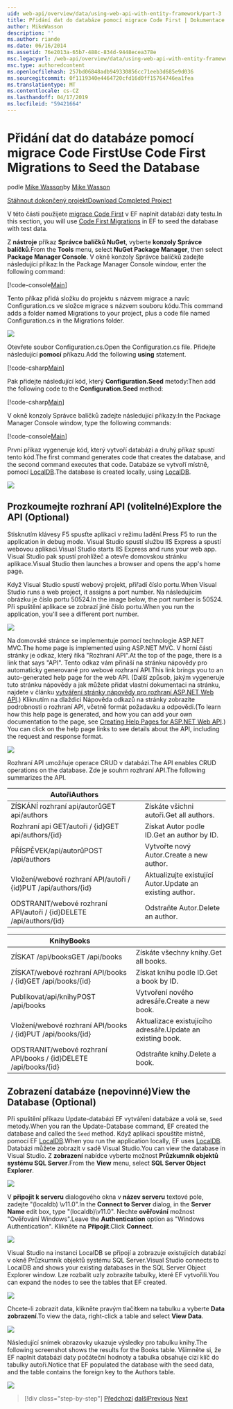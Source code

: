 ```yaml
---
uid: web-api/overview/data/using-web-api-with-entity-framework/part-3
title: Přidání dat do databáze pomocí migrace Code First | Dokumentace Microsoftu
author: MikeWasson
description: ''
ms.author: riande
ms.date: 06/16/2014
ms.assetid: 76e2013a-65b7-488c-834d-9448ecea378e
msc.legacyurl: /web-api/overview/data/using-web-api-with-entity-framework/part-3
msc.type: authoredcontent
ms.openlocfilehash: 257bd06848adb949330856cc71eeb3d685e9d036
ms.sourcegitcommit: 0f1119340e4464720cfd16d0ff15764746ea1fea
ms.translationtype: MT
ms.contentlocale: cs-CZ
ms.lasthandoff: 04/17/2019
ms.locfileid: "59421664"
---
```

# <a name="use-code-first-migrations-to-seed-the-database"></a><span data-ttu-id="718bf-102">Přidání dat do databáze pomocí migrace Code First</span><span class="sxs-lookup"><span data-stu-id="718bf-102">Use Code First Migrations to Seed the Database</span></span>

<span data-ttu-id="718bf-103">podle [Mike Wasson](https://github.com/MikeWasson)</span><span class="sxs-lookup"><span data-stu-id="718bf-103">by [Mike Wasson](https://github.com/MikeWasson)</span></span>

[<span data-ttu-id="718bf-104">Stáhnout dokončený projekt</span><span class="sxs-lookup"><span data-stu-id="718bf-104">Download Completed Project</span></span>](https://github.com/MikeWasson/BookService)

<span data-ttu-id="718bf-105">V této části použijete [migrace Code First](https://msdn.microsoft.com/data/jj591621) v EF naplnit databázi daty testu.</span><span class="sxs-lookup"><span data-stu-id="718bf-105">In this section, you will use [Code First Migrations](https://msdn.microsoft.com/data/jj591621) in EF to seed the database with test data.</span></span>

<span data-ttu-id="718bf-106">Z **nástroje** příkaz **Správce balíčků NuGet**, vyberte **konzoly Správce balíčků**.</span><span class="sxs-lookup"><span data-stu-id="718bf-106">From the **Tools** menu, select **NuGet Package Manager**, then select **Package Manager Console**.</span></span> <span data-ttu-id="718bf-107">V okně konzoly Správce balíčků zadejte následující příkaz:</span><span class="sxs-lookup"><span data-stu-id="718bf-107">In the Package Manager Console window, enter the following command:</span></span>

[!code-console[Main](part-3/samples/sample1.cmd)]

<span data-ttu-id="718bf-108">Tento příkaz přidá složku do projektu s názvem migrace a navíc Configuration.cs ve složce migrace s názvem souboru kódu.</span><span class="sxs-lookup"><span data-stu-id="718bf-108">This command adds a folder named Migrations to your project, plus a code file named Configuration.cs in the Migrations folder.</span></span>

![](part-3/_static/image1.png)

<span data-ttu-id="718bf-109">Otevřete soubor Configuration.cs.</span><span class="sxs-lookup"><span data-stu-id="718bf-109">Open the Configuration.cs file.</span></span> <span data-ttu-id="718bf-110">Přidejte následující **pomocí** příkazu.</span><span class="sxs-lookup"><span data-stu-id="718bf-110">Add the following **using** statement.</span></span>

[!code-csharp[Main](part-3/samples/sample2.cs)]

<span data-ttu-id="718bf-111">Pak přidejte následující kód, který **Configuration.Seed** metody:</span><span class="sxs-lookup"><span data-stu-id="718bf-111">Then add the following code to the **Configuration.Seed** method:</span></span>

[!code-csharp[Main](part-3/samples/sample3.cs)]

<span data-ttu-id="718bf-112">V okně konzoly Správce balíčků zadejte následující příkazy:</span><span class="sxs-lookup"><span data-stu-id="718bf-112">In the Package Manager Console window, type the following commands:</span></span>

[!code-console[Main](part-3/samples/sample4.cmd)]

<span data-ttu-id="718bf-113">První příkaz vygeneruje kód, který vytvoří databázi a druhý příkaz spustí tento kód.</span><span class="sxs-lookup"><span data-stu-id="718bf-113">The first command generates code that creates the database, and the second command executes that code.</span></span> <span data-ttu-id="718bf-114">Databáze se vytvoří místně, pomocí [LocalDB](https://msdn.microsoft.com/library/hh510202.aspx).</span><span class="sxs-lookup"><span data-stu-id="718bf-114">The database is created locally, using [LocalDB](https://msdn.microsoft.com/library/hh510202.aspx).</span></span>

![](part-3/_static/image2.png)

## <a name="explore-the-api-optional"></a><span data-ttu-id="718bf-115">Prozkoumejte rozhraní API (volitelné)</span><span class="sxs-lookup"><span data-stu-id="718bf-115">Explore the API (Optional)</span></span>

<span data-ttu-id="718bf-116">Stisknutím klávesy F5 spusťte aplikaci v režimu ladění.</span><span class="sxs-lookup"><span data-stu-id="718bf-116">Press F5 to run the application in debug mode.</span></span> <span data-ttu-id="718bf-117">Visual Studio spustí službu IIS Express a spustí webovou aplikaci.</span><span class="sxs-lookup"><span data-stu-id="718bf-117">Visual Studio starts IIS Express and runs your web app.</span></span> <span data-ttu-id="718bf-118">Visual Studio pak spustí prohlížeč a otevře domovskou stránku aplikace.</span><span class="sxs-lookup"><span data-stu-id="718bf-118">Visual Studio then launches a browser and opens the app's home page.</span></span>

<span data-ttu-id="718bf-119">Když Visual Studio spustí webový projekt, přiřadí číslo portu.</span><span class="sxs-lookup"><span data-stu-id="718bf-119">When Visual Studio runs a web project, it assigns a port number.</span></span> <span data-ttu-id="718bf-120">Na následujícím obrázku je číslo portu 50524.</span><span class="sxs-lookup"><span data-stu-id="718bf-120">In the image below, the port number is 50524.</span></span> <span data-ttu-id="718bf-121">Při spuštění aplikace se zobrazí jiné číslo portu.</span><span class="sxs-lookup"><span data-stu-id="718bf-121">When you run the application, you'll see a different port number.</span></span>

![](part-3/_static/image3.png)

<span data-ttu-id="718bf-122">Na domovské stránce se implementuje pomocí technologie ASP.NET MVC.</span><span class="sxs-lookup"><span data-stu-id="718bf-122">The home page is implemented using ASP.NET MVC.</span></span> <span data-ttu-id="718bf-123">V horní části stránky je odkaz, který říká "Rozhraní API".</span><span class="sxs-lookup"><span data-stu-id="718bf-123">At the top of the page, there is a link that says "API".</span></span> <span data-ttu-id="718bf-124">Tento odkaz vám přináší na stránku nápovědy pro automaticky generované pro webové rozhraní API.</span><span class="sxs-lookup"><span data-stu-id="718bf-124">This link brings you to an auto-generated help page for the web API.</span></span> <span data-ttu-id="718bf-125">(Další způsob, jakým vygeneruje tuto stránku nápovědy a jak můžete přidat vlastní dokumentaci na stránku, najdete v článku [vytváření stránky nápovědy pro rozhraní ASP.NET Web API](../../getting-started-with-aspnet-web-api/creating-api-help-pages.md).) Kliknutím na dlaždici Nápověda odkazů na stránky zobrazíte podrobnosti o rozhraní API, včetně formát požadavku a odpovědi.</span><span class="sxs-lookup"><span data-stu-id="718bf-125">(To learn how this help page is generated, and how you can add your own documentation to the page, see [Creating Help Pages for ASP.NET Web API](../../getting-started-with-aspnet-web-api/creating-api-help-pages.md).) You can click on the help page links to see details about the API, including the request and response format.</span></span>

![](part-3/_static/image4.png)

<span data-ttu-id="718bf-126">Rozhraní API umožňuje operace CRUD v databázi.</span><span class="sxs-lookup"><span data-stu-id="718bf-126">The API enables CRUD operations on the database.</span></span> <span data-ttu-id="718bf-127">Zde je souhrn rozhraní API.</span><span class="sxs-lookup"><span data-stu-id="718bf-127">The following summarizes the API.</span></span>

| <span data-ttu-id="718bf-128">Autoři</span><span class="sxs-lookup"><span data-stu-id="718bf-128">Authors</span></span> |  |
| --- | -- |
| <span data-ttu-id="718bf-129">ZÍSKÁNÍ rozhraní api/autorů</span><span class="sxs-lookup"><span data-stu-id="718bf-129">GET api/authors</span></span> | <span data-ttu-id="718bf-130">Získáte všichni autoři.</span><span class="sxs-lookup"><span data-stu-id="718bf-130">Get all authors.</span></span> |
| <span data-ttu-id="718bf-131">Rozhraní api GET/autoři / {id}</span><span class="sxs-lookup"><span data-stu-id="718bf-131">GET api/authors/{id}</span></span> | <span data-ttu-id="718bf-132">Získat Autor podle ID.</span><span class="sxs-lookup"><span data-stu-id="718bf-132">Get an author by ID.</span></span> |
| <span data-ttu-id="718bf-133">PŘÍSPĚVEK/api/autorů</span><span class="sxs-lookup"><span data-stu-id="718bf-133">POST /api/authors</span></span> | <span data-ttu-id="718bf-134">Vytvořte nový Autor.</span><span class="sxs-lookup"><span data-stu-id="718bf-134">Create a new author.</span></span> |
| <span data-ttu-id="718bf-135">Vložení/webové rozhraní API/autoři / {id}</span><span class="sxs-lookup"><span data-stu-id="718bf-135">PUT /api/authors/{id}</span></span> | <span data-ttu-id="718bf-136">Aktualizujte existující Autor.</span><span class="sxs-lookup"><span data-stu-id="718bf-136">Update an existing author.</span></span> |
| <span data-ttu-id="718bf-137">ODSTRANIT/webové rozhraní API/autoři / {id}</span><span class="sxs-lookup"><span data-stu-id="718bf-137">DELETE /api/authors/{id}</span></span> | <span data-ttu-id="718bf-138">Odstraňte Autor.</span><span class="sxs-lookup"><span data-stu-id="718bf-138">Delete an author.</span></span> |

| <span data-ttu-id="718bf-139">Knihy</span><span class="sxs-lookup"><span data-stu-id="718bf-139">Books</span></span> |  |
| --- | -- |
| <span data-ttu-id="718bf-140">ZÍSKAT /api/books</span><span class="sxs-lookup"><span data-stu-id="718bf-140">GET /api/books</span></span> | <span data-ttu-id="718bf-141">Získáte všechny knihy.</span><span class="sxs-lookup"><span data-stu-id="718bf-141">Get all books.</span></span> |
| <span data-ttu-id="718bf-142">ZÍSKAT/webové rozhraní API/books / {id}</span><span class="sxs-lookup"><span data-stu-id="718bf-142">GET /api/books/{id}</span></span> | <span data-ttu-id="718bf-143">Získat knihu podle ID.</span><span class="sxs-lookup"><span data-stu-id="718bf-143">Get a book by ID.</span></span> |
| <span data-ttu-id="718bf-144">Publikovat/api/knihy</span><span class="sxs-lookup"><span data-stu-id="718bf-144">POST /api/books</span></span> | <span data-ttu-id="718bf-145">Vytvoření nového adresáře.</span><span class="sxs-lookup"><span data-stu-id="718bf-145">Create a new book.</span></span> |
| <span data-ttu-id="718bf-146">Vložení/webové rozhraní API/books / {id}</span><span class="sxs-lookup"><span data-stu-id="718bf-146">PUT /api/books/{id}</span></span> | <span data-ttu-id="718bf-147">Aktualizace existujícího adresáře.</span><span class="sxs-lookup"><span data-stu-id="718bf-147">Update an existing book.</span></span> |
| <span data-ttu-id="718bf-148">ODSTRANIT/webové rozhraní API/books / {id}</span><span class="sxs-lookup"><span data-stu-id="718bf-148">DELETE /api/books/{id}</span></span> | <span data-ttu-id="718bf-149">Odstraňte knihy.</span><span class="sxs-lookup"><span data-stu-id="718bf-149">Delete a book.</span></span> |

## <a name="view-the-database-optional"></a><span data-ttu-id="718bf-150">Zobrazení databáze (nepovinné)</span><span class="sxs-lookup"><span data-stu-id="718bf-150">View the Database (Optional)</span></span>

<span data-ttu-id="718bf-151">Při spuštění příkazu Update-databázi EF vytváření databáze a volá se, `Seed` metody.</span><span class="sxs-lookup"><span data-stu-id="718bf-151">When you ran the Update-Database command, EF created the database and called the `Seed` method.</span></span> <span data-ttu-id="718bf-152">Když aplikaci spouštíte místně, pomocí EF [LocalDB](https://blogs.msdn.com/b/sqlexpress/archive/2011/07/12/introducing-localdb-a-better-sql-express.aspx).</span><span class="sxs-lookup"><span data-stu-id="718bf-152">When you run the application locally, EF uses [LocalDB](https://blogs.msdn.com/b/sqlexpress/archive/2011/07/12/introducing-localdb-a-better-sql-express.aspx).</span></span> <span data-ttu-id="718bf-153">Databázi můžete zobrazit v sadě Visual Studio.</span><span class="sxs-lookup"><span data-stu-id="718bf-153">You can view the database in Visual Studio.</span></span> <span data-ttu-id="718bf-154">Z **zobrazení** nabídce vyberte možnost **Průzkumník objektů systému SQL Server**.</span><span class="sxs-lookup"><span data-stu-id="718bf-154">From the **View** menu, select **SQL Server Object Explorer**.</span></span>

![](part-3/_static/image5.png)

<span data-ttu-id="718bf-155">V **připojit k serveru** dialogového okna v **název serveru** textové pole, zadejte "(localdb) \v11.0".</span><span class="sxs-lookup"><span data-stu-id="718bf-155">In the **Connect to Server** dialog, in the **Server Name** edit box, type "(localdb)\v11.0".</span></span> <span data-ttu-id="718bf-156">Nechte **ověřování** možnost "Ověřování Windows".</span><span class="sxs-lookup"><span data-stu-id="718bf-156">Leave the **Authentication** option as "Windows Authentication".</span></span> <span data-ttu-id="718bf-157">Klikněte na **Připojit**.</span><span class="sxs-lookup"><span data-stu-id="718bf-157">Click **Connect**.</span></span>

![](part-3/_static/image6.png)

<span data-ttu-id="718bf-158">Visual Studio na instanci LocalDB se připojí a zobrazuje existujících databází v okně Průzkumník objektů systému SQL Server.</span><span class="sxs-lookup"><span data-stu-id="718bf-158">Visual Studio connects to LocalDB and shows your existing databases in the SQL Server Object Explorer window.</span></span> <span data-ttu-id="718bf-159">Lze rozbalit uzly zobrazíte tabulky, které EF vytvořili.</span><span class="sxs-lookup"><span data-stu-id="718bf-159">You can expand the nodes to see the tables that EF created.</span></span>

![](part-3/_static/image7.png)

<span data-ttu-id="718bf-160">Chcete-li zobrazit data, klikněte pravým tlačítkem na tabulku a vyberte **Data zobrazení**.</span><span class="sxs-lookup"><span data-stu-id="718bf-160">To view the data, right-click a table and select **View Data**.</span></span>

![](part-3/_static/image8.png)

<span data-ttu-id="718bf-161">Následující snímek obrazovky ukazuje výsledky pro tabulku knihy.</span><span class="sxs-lookup"><span data-stu-id="718bf-161">The following screenshot shows the results for the Books table.</span></span> <span data-ttu-id="718bf-162">Všimněte si, že EF naplnit databázi daty počáteční hodnoty a tabulka obsahuje cizí klíč do tabulky autoři.</span><span class="sxs-lookup"><span data-stu-id="718bf-162">Notice that EF populated the database with the seed data, and the table contains the foreign key to the Authors table.</span></span>

![](part-3/_static/image9.png)

> [!div class="step-by-step"]
> <span data-ttu-id="718bf-163">[Předchozí](part-2.md)
> [další](part-4.md)</span><span class="sxs-lookup"><span data-stu-id="718bf-163">[Previous](part-2.md)
[Next](part-4.md)</span></span>
